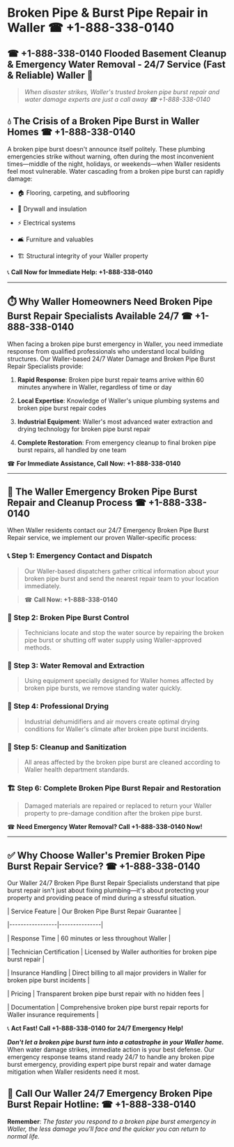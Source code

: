 # Broken Pipe & Burst Pipe Repair in Waller ☎ +1-888-338-0140  
## ☎ +1-888-338-0140 Flooded Basement Cleanup & Emergency Water Removal - 24/7 Service (Fast & Reliable) Waller 🚨  

> *When disaster strikes, Waller's trusted broken pipe burst repair and water damage experts are just a call away ☎ +1-888-338-0140*  

## 💧 The Crisis of a Broken Pipe Burst in Waller Homes ☎ +1-888-338-0140  

A broken pipe burst doesn't announce itself politely. These plumbing emergencies strike without warning, often during the most inconvenient times—middle of the night, holidays, or weekends—when Waller residents feel most vulnerable. Water cascading from a broken pipe burst can rapidly damage:  

* 🏠 Flooring, carpeting, and subflooring  
* 🧱 Drywall and insulation  
* ⚡ Electrical systems  
* 🛋️ Furniture and valuables  
* 🏗️ Structural integrity of your Waller property  

📞 **Call Now for Immediate Help: +1-888-338-0140**  

---  

## ⏱️ Why Waller Homeowners Need Broken Pipe Burst Repair Specialists Available 24/7 ☎ +1-888-338-0140  

When facing a broken pipe burst emergency in Waller, you need immediate response from qualified professionals who understand local building structures. Our Waller-based 24/7 Water Damage and Broken Pipe Burst Repair Specialists provide:  

1. **Rapid Response**: Broken pipe burst repair teams arrive within 60 minutes anywhere in Waller, regardless of time or day  
2. **Local Expertise**: Knowledge of Waller's unique plumbing systems and broken pipe burst repair codes  
3. **Industrial Equipment**: Waller's most advanced water extraction and drying technology for broken pipe burst repair  
4. **Complete Restoration**: From emergency cleanup to final broken pipe burst repairs, all handled by one team  

☎ **For Immediate Assistance, Call Now: +1-888-338-0140**  

---  

## 🔧 The Waller Emergency Broken Pipe Burst Repair and Cleanup Process ☎ +1-888-338-0140  

When Waller residents contact our 24/7 Emergency Broken Pipe Burst Repair service, we implement our proven Waller-specific process:  

### 📞 Step 1: Emergency Contact and Dispatch  
> Our Waller-based dispatchers gather critical information about your broken pipe burst and send the nearest repair team to your location immediately.  
> ☎ **Call Now: +1-888-338-0140**  

### 🚿 Step 2: Broken Pipe Burst Control  
> Technicians locate and stop the water source by repairing the broken pipe burst or shutting off water supply using Waller-approved methods.  

### 🌊 Step 3: Water Removal and Extraction  
> Using equipment specially designed for Waller homes affected by broken pipe bursts, we remove standing water quickly.  

### 💨 Step 4: Professional Drying  
> Industrial dehumidifiers and air movers create optimal drying conditions for Waller's climate after broken pipe burst incidents.  

### 🧼 Step 5: Cleanup and Sanitization  
> All areas affected by the broken pipe burst are cleaned according to Waller health department standards.  

### 🏗️ Step 6: Complete Broken Pipe Burst Repair and Restoration  
> Damaged materials are repaired or replaced to return your Waller property to pre-damage condition after the broken pipe burst.  

☎ **Need Emergency Water Removal? Call +1-888-338-0140 Now!**  

---  

## ✅ Why Choose Waller's Premier Broken Pipe Burst Repair Service? ☎ +1-888-338-0140  

Our Waller 24/7 Broken Pipe Burst Repair Specialists understand that pipe burst repair isn't just about fixing plumbing—it's about protecting your property and providing peace of mind during a stressful situation.  

| Service Feature | Our Broken Pipe Burst Repair Guarantee |  
|-----------------|---------------|  
| Response Time | 60 minutes or less throughout Waller |  
| Technician Certification | Licensed by Waller authorities for broken pipe burst repair |  
| Insurance Handling | Direct billing to all major providers in Waller for broken pipe burst incidents |  
| Pricing | Transparent broken pipe burst repair with no hidden fees |  
| Documentation | Comprehensive broken pipe burst repair reports for Waller insurance requirements |  

📞 **Act Fast! Call +1-888-338-0140 for 24/7 Emergency Help!**  

***Don't let a broken pipe burst turn into a catastrophe in your Waller home.*** When water damage strikes, immediate action is your best defense. Our emergency response teams stand ready 24/7 to handle any broken pipe burst emergency, providing expert pipe burst repair and water damage mitigation when Waller residents need it most.  

## 📱 Call Our Waller 24/7 Emergency Broken Pipe Burst Repair Hotline: ☎ +1-888-338-0140  

**Remember**: *The faster you respond to a broken pipe burst emergency in Waller, the less damage you'll face and the quicker you can return to normal life.*